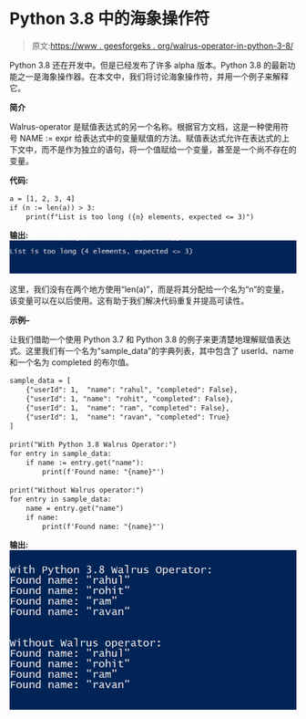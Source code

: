 # Python 3.8 中的海象操作符

> 原文:[https://www . geesforgeks . org/walrus-operator-in-python-3-8/](https://www.geeksforgeeks.org/walrus-operator-in-python-3-8/)

Python 3.8 还在开发中。但是已经发布了许多 alpha 版本。Python 3.8 的最新功能之一是海象操作器。在本文中，我们将讨论海象操作符，并用一个例子来解释它。

**简介**

Walrus-operator 是赋值表达式的另一个名称。根据官方文档，这是一种使用符号 NAME := expr 给表达式中的变量赋值的方法。赋值表达式允许在表达式的上下文中，而不是作为独立的语句，将一个值赋给一个变量，甚至是一个尚不存在的变量。

**代码:**

```
a = [1, 2, 3, 4]
if (n := len(a)) > 3:
    print(f"List is too long ({n} elements, expected <= 3)")
```

**输出:**
![](img/8dcb810459faba44a4cf78c79b35b926.png)

这里，我们没有在两个地方使用“len(a)”，而是将其分配给一个名为“n”的变量，该变量可以在以后使用。这有助于我们解决代码重复并提高可读性。

**示例–**

让我们借助一个使用 Python 3.7 和 Python 3.8 的例子来更清楚地理解赋值表达式。这里我们有一个名为“sample_data”的字典列表，其中包含了 userId、name 和一个名为 completed 的布尔值。

```
sample_data = [
    {"userId": 1,  "name": "rahul", "completed": False},
    {"userId": 1, "name": "rohit", "completed": False},
    {"userId": 1,  "name": "ram", "completed": False},
    {"userId": 1,  "name": "ravan", "completed": True}
]

print("With Python 3.8 Walrus Operator:") 
for entry in sample_data: 
    if name := entry.get("name"):
        print(f'Found name: "{name}"')

print("Without Walrus operator:")
for entry in sample_data:
    name = entry.get("name")
    if name:
        print(f'Found name: "{name}"')
```

**输出:**
![](img/3fa6fc08a0d2eac2554fa757ff67b0fd.png)